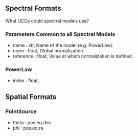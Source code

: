 
## Spectral Formats

What UCDs could spectral models use?

### Parameters Common to all Spectral Models

* name : str, Name of the model (e.g. PowerLaw).
* norm :  float, Global normalization.
* reference : float, Value at which normalization is defined.

### PowerLaw

* index : float, 

## Spatial Formats

### PointSource

* theta : pos.eq.dec
* phi : pos.eq.ra
